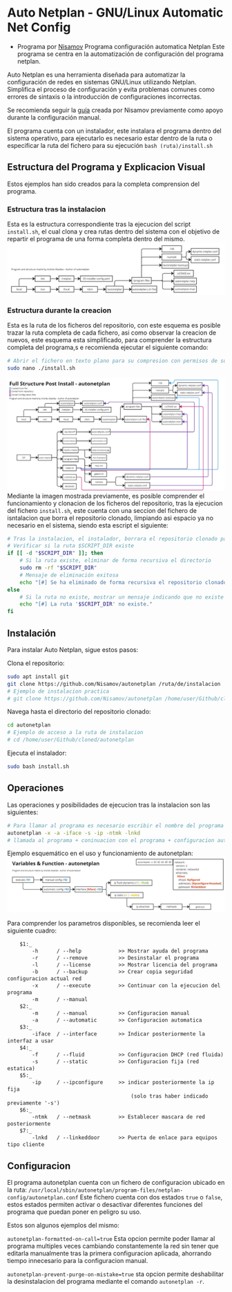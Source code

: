 # Auto Netplan - GNU/Linux Automatic Net Config
- Programa por [Nisamov](https://github.com/Nisamov)
Programa configuración automatica Netplan
Este programa se centra en la automatización de configuración del programa netplan.

Auto Netplan es una herramienta diseñada para automatizar la configuración de redes en sistemas GNU/Linux utilizando Netplan. Simplifica el proceso de configuración y evita problemas comunes como errores de sintaxis o la introducción de configuraciones incorrectas.

Se recomienda seguir la [guía](https://github.com/Theritex/LinuxCommands/tree/main/system_data/network_configuration/netplan_net) creada por Nisamov previamente como apoyo durante la configuración manual.

El programa cuenta con un instalador, este instalara el programa dentro del sistema operativo, para ejecutarlo es necesario estar dentro de la ruta o especificar la ruta del fichero para su ejecución `bash (ruta)/install.sh`

## Estructura del Programa y Explicacion Visual
Estos ejemplos han sido creados para la completa comprension del programa.

### Estructura tras la instalacion
Esta es la estructura correspondiente tras la ejecucion del script `install.sh`, el cual clona y crea rutas dentro del sistema con el objetivo de repartir el programa de una forma completa dentro del mismo.
![Estructura del Programa tras Instalacion](public-media/post-structured.jpg)
### Estructura durante la creacion
Esta es la ruta de los ficheros del repositorio, con este esquema es posible trazar la ruta completa de cada fichero, asi como observar la creacion de nuevos, este esquema esta simplificado, para comprender la estructura completa del programa,s e recomienda ejecutar el siguiente comando:
```sh
# Abrir el fichero en texto plano para su compresion con permisos de super usuario
sudo nano ./install.sh
```
![Estructura del Programa durante Instalacion](public-media/full-structure-post-install-updated.jpg)
Mediante la imagen mostrada previamente, es posible comprender el funcionamiento y clonacion de los ficheros del repositorio, tras la ejecucion del fichero `install.sh`, este cuenta con una seccion del fichero de isntalacion que borra el repositorio clonado, limpiando asi espacio ya no necesario en el sistema, siendo esta escript el siguiente:
```sh
# Tras la instalacion, el instalador, borrara el repositorio clonado para liberar espacio
# Verificar si la ruta $SCRIPT_DIR existe
if [[ -d "$SCRIPT_DIR" ]]; then
    # Si la ruta existe, eliminar de forma recursiva el directorio
    sudo rm -rf "$SCRIPT_DIR"
    # Mensaje de eliminación exitosa
    echo "[#] Se ha eliminado de forma recursiva el repositorio clonado."
else
    # Si la ruta no existe, mostrar un mensaje indicando que no existe
    echo "[#] La ruta '$SCRIPT_DIR' no existe."
fi
```


## Instalación
Para instalar Auto Netplan, sigue estos pasos:

Clona el repositorio:
```sh
sudo apt install git
git clone https://github.com/Nisamov/autonetplan /ruta/de/instalacion
# Ejemplo de instalacion practica
# git clone https://github.com/Nisamov/autonetplan /home/user/Github/cloned/
```

Navega hasta el directorio del repositorio clonado:
```sh
cd autonetplan
# Ejemplo de acceso a la ruta de instalacion
# cd /home/user/Github/cloned/autonetplan
```
Ejecuta el instalador:
```sh
sudo bash install.sh
```

## Operaciones
Las operaciones y posibilidades de ejecucion tras la instalacion son las siguientes:
```bash
# Para llamar al programa es necesario escribir el nombre del programa + parametros
autonetplan -x -a -iface -s -ip -ntmk -lnkd
# llamada al programa + coninuacion con el programa + configuracion automatica + ip estatica + agregar interfaz + ingreso de ip fija + agregar mascara de red
```
Ejemplo esquemático en el uso y funcionamiento de autonetplan:
![Estructura del Programa tras Instalacion](public-media/function-structure.jpg)

Para comprender los parametros disponibles, se recomienda leer el siguiente cuadro:
```
    $1:_
        -h      / --help            >> Mostrar ayuda del programa
        -r      / --remove          >> Desinstalar el programa
        -l      / --license         >> Mostrar licencia del programa
        -b      / --backup          >> Crear copia seguridad configuracion actual red
        -x      / --execute         >> Continuar con la ejecucion del programa
        -m      / --manual
    $2:_
        -m      / --manual          >> Configuracion manual
        -a      / --automatic       >> Configuracion automatica
    $3:_
        -iface  / --interface       >> Indicar posteriormente la interfaz a usar
    $4:_
        -f      / --fluid           >> Configuracion DHCP (red fluida)
        -s      / --static          >> Configuracion fija (red estatica)
    $5:_
        -ip     / --ipconfigure     >> indicar posteriormente la ip fija
                                        (solo tras haber indicado previamente '-s')
    $6:_
        -ntmk   / --netmask         >> Establecer mascara de red posteriormente
    $7:_
        -lnkd   / --linkeddoor      >> Puerta de enlace para equipos tipo cliente
```

## Configuracion
El programa autonetplan cuenta con un fichero de configuracion ubicado en la ruta:
`/usr/local/sbin/autonetplan/program-files/netplan-config/autonetplan.conf`
Este fichero cuenta con dos estados `true` o `false`, estos estados permiten activar o desactivar diferentes funciones del programa que puedan poner en peligro su uso.

Estos son algunos ejemplos del mismo:

`autonetplan-formatted-on-call=true`
Esta opcion permite poder llamar al programa multiples veces cambiando constantemente la red sin tener que editarla manualmente tras la primera configuracion aplicada, ahorrando tiempo innecesario para la configuracion manual.

`autonetplan-prevent-purge-on-mistake=true`
sta opcion permite deshabilitar la desinstalacion del programa mediante el comando `autonetplan -r`.